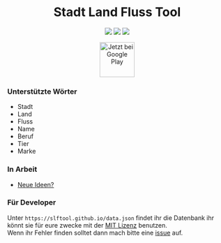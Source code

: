 <h1 align="center">Stadt Land Fluss Tool</h1>
<p align="center">
<a href="https://github.com/slftool/slftool.github.io/blob/master/LICENSE"><img src="https://img.shields.io/github/license/SLFTool/slftool.github.io.svg"></a>
<a href="https://discord.gg/rpvdY42"><img src="https://discordapp.com/api/guilds/365206523749728266/embed.png"></a>
<a href="https://discord.gg/rpvdY42"><img src="https://discordapp.com/api/guilds/365206523749728266/embed.png"></a>
</p>
<p align="center">
<a href='https://play.google.com/store/apps/details?id=me.neocode.slftool&pcampaignid=MKT-Other-global-all-co-prtnr-py-PartBadge-Mar2515-1'><img height="80px" alt='Jetzt bei Google Play' src='https://play.google.com/intl/en_us/badges/images/generic/de_badge_web_generic.png'/></a>
</p>

### Unterstützte Wörter
* Stadt
* Land
* Fluss
* Name
* Beruf
* Tier
* Marke

### In Arbeit
* [Neue Ideen?](https://github.com/slftool/slftool.github.io/issues/new)

### Für Developer
Unter `https://slftool.github.io/data.json` findet ihr die Datenbank ihr könnt sie für eure zwecke mit der [MIT Lizenz](https://github.com/slftool/slftool.github.io/blob/master/LICENSE) benutzen.<br/>
  Wenn ihr Fehler finden solltet dann mach bitte eine [issue](https://github.com/slftool/slftool.github.io/issues/new) auf.
